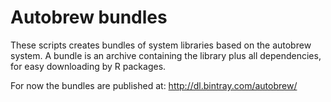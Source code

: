 # Autobrew bundles

These scripts creates bundles of system libraries based on the autobrew system. A bundle is an archive containing the library plus all dependencies, for easy downloading by R packages.

For now the bundles are published at: http://dl.bintray.com/autobrew/


